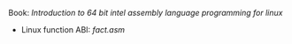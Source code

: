 Book: *Introduction to 64 bit intel assembly language programming for linux*

- Linux function ABI: *fact.asm*